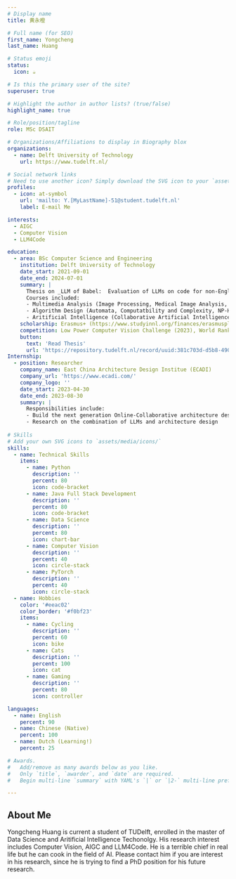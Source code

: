 ```yaml
---
# Display name
title: 黄永橙

# Full name (for SEO)
first_name: Yongcheng
last_name: Huang

# Status emoji
status:
  icon: ☕️

# Is this the primary user of the site?
superuser: true

# Highlight the author in author lists? (true/false)
highlight_name: true

# Role/position/tagline
role: MSc DSAIT

# Organizations/Affiliations to display in Biography blox
organizations:
  - name: Delft University of Technology
    url: https://www.tudelft.nl/

# Social network links
# Need to use another icon? Simply download the SVG icon to your `assets/media/icons/` folder.
profiles:
  - icon: at-symbol
    url: 'mailto: Y.[MyLastName]-51@student.tudelft.nl'
    label: E-mail Me

interests:
  - AIGC
  - Computer Vision
  - LLM4Code

education:
  - area: BSc Computer Science and Engineering
    institution: Delft University of Technology
    date_start: 2021-09-01
    date_end: 2024-07-01
    summary: |
      Thesis on _LLM of Babel:  Evaluation of LLMs on code for non-English use-cases_. Supervised by [Assistant Prof. Dr. Maliheh Izadi], [Prof. Dr. Arie van Deursen], and [ir. Jonathan Katzy].
      Courses included:
      - Multimedia Analysis (Image Processing, Medical Image Analysis, Computer Vision, Computer Graphics)
      - Algorithm Design (Automata, Computatbility and Complexity, NP-Hard Algorithm)
      - Aritificial Intelligence (Collaborative Artificial Intelligence, Deep Learning, Machine Learning)
    scholarship: Erasmus+ (https://www.studyinnl.org/finances/erasmusplus)
    competition: Low Power Computer Vision Challenge (2023), World Ranking 25
    button:
      text: 'Read Thesis'
      url: 'https://repository.tudelft.nl/record/uuid:381c703d-d5b8-490a-9d85-31f5a1d7692a'
Internship:
  - position: Researcher
    company_name: East China Architecture Design Institue (ECADI) 
    company_url: 'https://www.ecadi.com/'
    company_logo: ''
    date_start: 2023-04-30
    date_end: 2023-08-30
    summary: |
      Responsibilities include:
      - Build the next generation Online-Collaborative architecture design platform AlphaBuilt
      - Research on the combination of LLMs and architecture design
  
# Skills
# Add your own SVG icons to `assets/media/icons/`
skills:
  - name: Technical Skills
    items:
      - name: Python
        description: ''
        percent: 80
        icon: code-bracket
      - name: Java Full Stack Development
        description: ''
        percent: 80
        icon: code-bracket
      - name: Data Science
        description: ''
        percent: 80
        icon: chart-bar
      - name: Computer Vision
        description: ''
        percent: 40
        icon: circle-stack
      - name: PyTorch
        description: ''
        percent: 40
        icon: circle-stack
  - name: Hobbies
    color: '#eeac02'
    color_border: '#f0bf23'
    items:
      - name: Cycling
        description: ''
        percent: 60
        icon: bike
      - name: Cats
        description: ''
        percent: 100
        icon: cat
      - name: Gaming
        description: ''
        percent: 80
        icon: controller

languages:
  - name: English
    percent: 90
  - name: Chinese (Native)
    percent: 100
  - name: Dutch (Learning!)
    percent: 25

# Awards.
#   Add/remove as many awards below as you like.
#   Only `title`, `awarder`, and `date` are required.
#   Begin multi-line `summary` with YAML's `|` or `|2-` multi-line prefix and indent 2 spaces below.

---
```


## About Me

Yongcheng Huang is current a student of TUDelft, enrolled in the master of Data Science and Aritificial Intelligence Techonolgy. His research interest includes Computer Vision, AIGC and LLM4Code. He is a terrible chief in real life but he can cook in the field of AI. Please contact him if you are interest in his research, since he is trying to find a PhD position for his future research.

